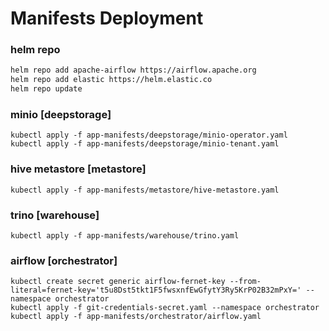 # Manifests Deployment

### helm repo
```sh
helm repo add apache-airflow https://airflow.apache.org
helm repo add elastic https://helm.elastic.co
helm repo update
```

### minio [deepstorage]
```shell
kubectl apply -f app-manifests/deepstorage/minio-operator.yaml
kubectl apply -f app-manifests/deepstorage/minio-tenant.yaml
```

### hive metastore [metastore]
```shell
kubectl apply -f app-manifests/metastore/hive-metastore.yaml
```

### trino [warehouse]
```shell
kubectl apply -f app-manifests/warehouse/trino.yaml
```

### airflow [orchestrator]
```shell
kubectl create secret generic airflow-fernet-key --from-literal=fernet-key='t5u8Dst5tkt1F5fwsxnfEwGfytY3Ry5KrP02B32mPxY=' --namespace orchestrator
kubectl apply -f git-credentials-secret.yaml --namespace orchestrator
kubectl apply -f app-manifests/orchestrator/airflow.yaml
```

